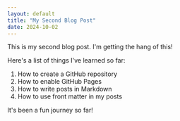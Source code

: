 ```yaml
---
layout: default
title: "My Second Blog Post"
date: 2024-10-02
---
```


This is my second blog post. I'm getting the hang of this!

Here's a list of things I've learned so far:
1. How to create a GitHub repository
2. How to enable GitHub Pages
3. How to write posts in Markdown
4. How to use front matter in my posts

It's been a fun journey so far!
